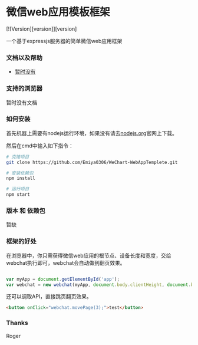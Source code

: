 # 微信web应用模板框架

[![Version][version]][version]

一个基于expressjs服务器的简单微信web应用框架

### 文档以及帮助

- [暂时没有](#)

### 支持的浏览器

暂时没有文档

### 如何安装

首先机器上需要有nodejs运行环境，如果没有请去[nodejs.org](https://nodejs.org/)官网上下载。

然后在cmd中输入如下指令：

```bash
# 克隆项目
git clone https://github.com/Emiya0306/WeChart-WebAppTemplete.git

# 安装依赖包
npm install

# 运行项目
npm start
```

### 版本 和 依赖包

暂缺

### 框架的好处

在浏览器中，你只需获得微信web应用的根节点、设备长度和宽度，交给webchat执行即可，webchat会自动做到翻页效果。

```js

var myApp = document.getElementById('app');
var webchat = new webchat(myApp, document.body.clientHeight, document.body.clientWidth);

```

还可以调取API，直接跳页翻页效果。

```html
<button onClick="webchat.movePage(3);">test</button>
```

### Thanks

Roger
